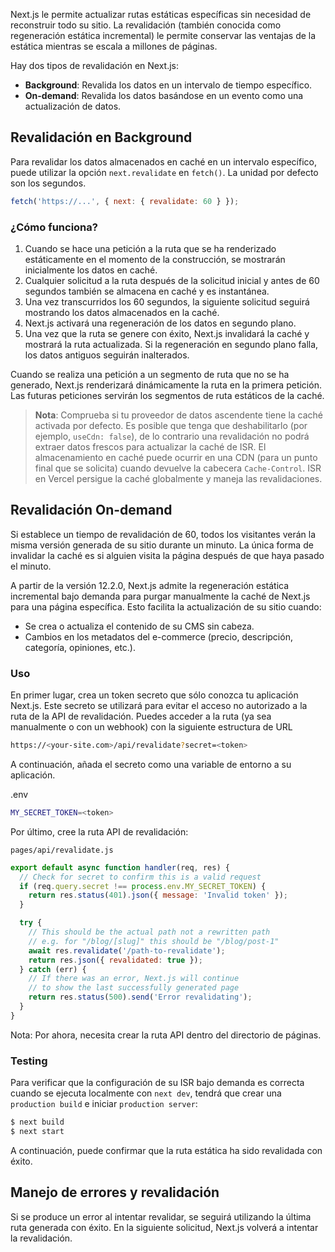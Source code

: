 Next.js le permite actualizar rutas estáticas específicas sin necesidad de reconstruir todo su sitio. La revalidación (también conocida como regeneración estática incremental) le permite conservar las ventajas de la estática mientras se escala a millones de páginas.

Hay dos tipos de revalidación en Next.js:

- **Background**: Revalida los datos en un intervalo de tiempo específico.
- **On-demand**: Revalida los datos basándose en un evento como una actualización de datos.

## Revalidación en Background

Para revalidar los datos almacenados en caché en un intervalo específico, puede utilizar la opción ``next.revalidate`` en ``fetch()``. La unidad por defecto son los segundos.

```jsx
fetch('https://...', { next: { revalidate: 60 } });
```

### ¿Cómo funciona?

1. Cuando se hace una petición a la ruta que se ha renderizado estáticamente en el momento de la construcción, se mostrarán inicialmente los datos en caché.
2. Cualquier solicitud a la ruta después de la solicitud inicial y antes de 60 segundos también se almacena en caché y es instantánea.
3. Una vez transcurridos los 60 segundos, la siguiente solicitud seguirá mostrando los datos almacenados en la caché.
4. Next.js activará una regeneración de los datos en segundo plano.
5. Una vez que la ruta se genere con éxito, Next.js invalidará la caché y mostrará la ruta actualizada. Si la regeneración en segundo plano falla, los datos antiguos seguirán inalterados.

Cuando se realiza una petición a un segmento de ruta que no se ha generado, Next.js renderizará dinámicamente la ruta en la primera petición. Las futuras peticiones servirán los segmentos de ruta estáticos de la caché.

> **Nota**: Comprueba si tu proveedor de datos ascendente tiene la caché activada por defecto. Es posible que tenga que deshabilitarlo (por ejemplo, `useCdn: false`), de lo contrario una revalidación no podrá extraer datos frescos para actualizar la caché de ISR. El almacenamiento en caché puede ocurrir en una CDN (para un punto final que se solicita) cuando devuelve la cabecera `Cache-Control`. ISR en Vercel persigue la caché globalmente y maneja las revalidaciones.

## Revalidación On-demand

Si establece un tiempo de revalidación de 60, todos los visitantes verán la misma versión generada de su sitio durante un minuto. La única forma de invalidar la caché es si alguien visita la página después de que haya pasado el minuto.

A partir de la versión 12.2.0, Next.js admite la regeneración estática incremental bajo demanda para purgar manualmente la caché de Next.js para una página específica. Esto facilita la actualización de su sitio cuando:

- Se crea o actualiza el contenido de su CMS sin cabeza.
- Cambios en los metadatos del e-commerce (precio, descripción, categoría, opiniones, etc.).

### Uso

En primer lugar, crea un token secreto que sólo conozca tu aplicación Next.js. Este secreto se utilizará para evitar el acceso no autorizado a la ruta de la API de revalidación. Puedes acceder a la ruta (ya sea manualmente o con un webhook) con la siguiente estructura de URL

```bash
https://<your-site.com>/api/revalidate?secret=<token>
```

A continuación, añada el secreto como una variable de entorno a su aplicación.

.env

```bash
MY_SECRET_TOKEN=<token>
```

Por último, cree la ruta API de revalidación:

``pages/api/revalidate.js``

```jsx
export default async function handler(req, res) {
  // Check for secret to confirm this is a valid request
  if (req.query.secret !== process.env.MY_SECRET_TOKEN) {
    return res.status(401).json({ message: 'Invalid token' });
  }

  try {
    // This should be the actual path not a rewritten path
    // e.g. for "/blog/[slug]" this should be "/blog/post-1"
    await res.revalidate('/path-to-revalidate');
    return res.json({ revalidated: true });
  } catch (err) {
    // If there was an error, Next.js will continue
    // to show the last successfully generated page
    return res.status(500).send('Error revalidating');
  }
}
```

Nota: Por ahora, necesita crear la ruta API dentro del directorio de páginas.

### Testing

Para verificar que la configuración de su ISR bajo demanda es correcta cuando se ejecuta localmente con ``next dev``, tendrá que crear una `production build` e iniciar ``production server``:

```bash
$ next build
$ next start
```

A continuación, puede confirmar que la ruta estática ha sido revalidada con éxito.

## Manejo de errores y revalidación

Si se produce un error al intentar revalidar, se seguirá utilizando la última ruta generada con éxito. En la siguiente solicitud, Next.js volverá a intentar la revalidación.
